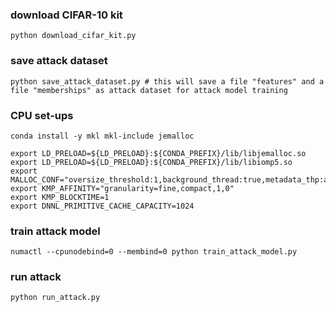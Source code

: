 ### download CIFAR-10 kit
```
python download_cifar_kit.py
```

### save attack dataset
```
python save_attack_dataset.py # this will save a file "features" and a file "memberships" as attack dataset for attack model training
```

### CPU set-ups
```
conda install -y mkl mkl-include jemalloc
```
```
export LD_PRELOAD=${LD_PRELOAD}:${CONDA_PREFIX}/lib/libjemalloc.so
export LD_PRELOAD=${LD_PRELOAD}:${CONDA_PREFIX}/lib/libiomp5.so
export MALLOC_CONF="oversize_threshold:1,background_thread:true,metadata_thp:auto,dirty_decay_ms:9000000000,muzzy_decay_ms:9000000000"
export KMP_AFFINITY="granularity=fine,compact,1,0"
export KMP_BLOCKTIME=1
export DNNL_PRIMITIVE_CACHE_CAPACITY=1024
```

### train attack model
```
numactl --cpunodebind=0 --membind=0 python train_attack_model.py
```

### run attack
```
python run_attack.py
```

